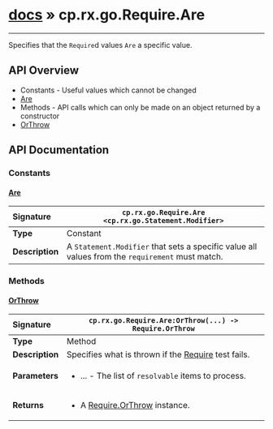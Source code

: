 # [docs](index.md) » cp.rx.go.Require.Are
---

Specifies that the `Require`d values `Are` a specific value.

## API Overview
* Constants - Useful values which cannot be changed
 * [Are](#are)
* Methods - API calls which can only be made on an object returned by a constructor
 * [OrThrow](#orthrow)

## API Documentation

### Constants

#### [Are](#are)
| <span style="float: left;">**Signature**</span> | <span style="float: left;">`cp.rx.go.Require.Are <cp.rx.go.Statement.Modifier>` </span>                                                          |
| -----------------------------------------------------|---------------------------------------------------------------------------------------------------------|
| **Type**                                             | Constant |
| **Description**                                      | A `Statement.Modifier` that sets a specific value all values from the `requirement` must match. |

### Methods

#### [OrThrow](#orthrow)
| <span style="float: left;">**Signature**</span> | <span style="float: left;">`cp.rx.go.Require.Are:OrThrow(...) -> Require.OrThrow` </span>                                                          |
| -----------------------------------------------------|---------------------------------------------------------------------------------------------------------|
| **Type**                                             | Method |
| **Description**                                      | Specifies what is thrown if the [Require](cp.rx.go.Require.md) test fails. |
| **Parameters**                                       | <ul><li>...  - The list of <code>resolvable</code> items to process.</li></ul> |
| **Returns**                                          | <ul><li>A <a href="cp.rx.go.Require.OrThrow.md">Require.OrThrow</a> instance.</li></ul> |

